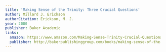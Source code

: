 ```yaml
---
title: 'Making Sense of the Trinity: Three Crucial Questions'
author: Millard J. Erickson
authorCitation: Erickson, M. J.
year: 2000
publisher: Baker Academic
links:
  amazon: https://www.amazon.com/Making-Sense-Trinity-Crucial-Questions/dp/080106287X
  publisher: http://bakerpublishinggroup.com/books/making-sense-of-the-trinity/221581
---
```

